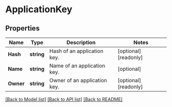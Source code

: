 # ApplicationKey

## Properties

Name | Type | Description | Notes
------------ | ------------- | ------------- | -------------
**Hash** | **string** | Hash of an application key. | [optional] [readonly] 
**Name** | **string** | Name of an application key. | [optional] 
**Owner** | **string** | Owner of an application key. | [optional] [readonly] 

[[Back to Model list]](../README.md#documentation-for-models) [[Back to API list]](../README.md#documentation-for-api-endpoints) [[Back to README]](../README.md)


